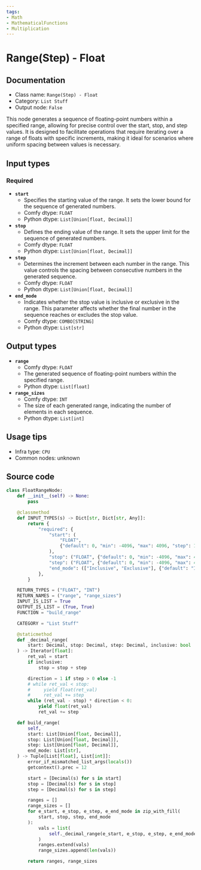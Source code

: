 ```yaml
---
tags:
- Math
- MathematicalFunctions
- Multiplication
---
```


# Range(Step) - Float
## Documentation
- Class name: `Range(Step) - Float`
- Category: `List Stuff`
- Output node: `False`

This node generates a sequence of floating-point numbers within a specified range, allowing for precise control over the start, stop, and step values. It is designed to facilitate operations that require iterating over a range of floats with specific increments, making it ideal for scenarios where uniform spacing between values is necessary.
## Input types
### Required
- **`start`**
    - Specifies the starting value of the range. It sets the lower bound for the sequence of generated numbers.
    - Comfy dtype: `FLOAT`
    - Python dtype: `List[Union[float, Decimal]]`
- **`stop`**
    - Defines the ending value of the range. It sets the upper limit for the sequence of generated numbers.
    - Comfy dtype: `FLOAT`
    - Python dtype: `List[Union[float, Decimal]]`
- **`step`**
    - Determines the increment between each number in the range. This value controls the spacing between consecutive numbers in the generated sequence.
    - Comfy dtype: `FLOAT`
    - Python dtype: `List[Union[float, Decimal]]`
- **`end_mode`**
    - Indicates whether the stop value is inclusive or exclusive in the range. This parameter affects whether the final number in the sequence reaches or excludes the stop value.
    - Comfy dtype: `COMBO[STRING]`
    - Python dtype: `List[str]`
## Output types
- **`range`**
    - Comfy dtype: `FLOAT`
    - The generated sequence of floating-point numbers within the specified range.
    - Python dtype: `List[float]`
- **`range_sizes`**
    - Comfy dtype: `INT`
    - The size of each generated range, indicating the number of elements in each sequence.
    - Python dtype: `List[int]`
## Usage tips
- Infra type: `CPU`
- Common nodes: unknown


## Source code
```python
class FloatRangeNode:
    def __init__(self) -> None:
        pass

    @classmethod
    def INPUT_TYPES(s) -> Dict[str, Dict[str, Any]]:
        return {
            "required": {
                "start": (
                    "FLOAT",
                    {"default": 0, "min": -4096, "max": 4096, "step": 1},
                ),
                "stop": ("FLOAT", {"default": 0, "min": -4096, "max": 4096, "step": 1}),
                "step": ("FLOAT", {"default": 0, "min": -4096, "max": 4096, "step": 1}),
                "end_mode": (["Inclusive", "Exclusive"], {"default": "Inclusive"}),
            },
        }

    RETURN_TYPES = ("FLOAT", "INT")
    RETURN_NAMES = ("range", "range_sizes")
    INPUT_IS_LIST = True
    OUTPUT_IS_LIST = (True, True)
    FUNCTION = "build_range"

    CATEGORY = "List Stuff"

    @staticmethod
    def _decimal_range(
        start: Decimal, stop: Decimal, step: Decimal, inclusive: bool
    ) -> Iterator[float]:
        ret_val = start
        if inclusive:
            stop = stop + step

        direction = 1 if step > 0 else -1
        # while ret_val < stop:
        #     yield float(ret_val)
        #     ret_val += step
        while (ret_val - stop) * direction < 0:
            yield float(ret_val)
            ret_val += step

    def build_range(
        self,
        start: List[Union[float, Decimal]],
        stop: List[Union[float, Decimal]],
        step: List[Union[float, Decimal]],
        end_mode: List[str],
    ) -> Tuple[List[float], List[int]]:
        error_if_mismatched_list_args(locals())
        getcontext().prec = 12

        start = [Decimal(s) for s in start]
        stop = [Decimal(s) for s in stop]
        step = [Decimal(s) for s in step]

        ranges = []
        range_sizes = []
        for e_start, e_stop, e_step, e_end_mode in zip_with_fill(
            start, stop, step, end_mode
        ):
            vals = list(
                self._decimal_range(e_start, e_stop, e_step, e_end_mode == "Inclusive")
            )
            ranges.extend(vals)
            range_sizes.append(len(vals))

        return ranges, range_sizes

```
